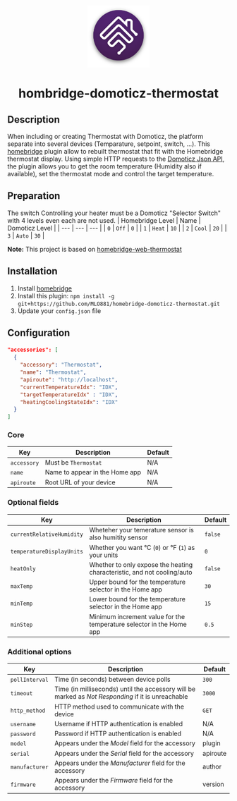 
<p align="center">
  <a href="https://github.com/homebridge/homebridge"><img src="https://raw.githubusercontent.com/homebridge/branding/master/logos/homebridge-color-round-stylized.png" height="140"></a>
</p>

<span align="center">

# hombridge-domoticz-thermostat

</span>

## Description
When including or creating Thermostat with Domoticz, the platform separate into several devices (Temparature, setpoint, switch, ...). This [homebridge](https://github.com/nfarina/homebridge) plugin allow to rebuilt thermostat that fit with the Homebridge thermostat display. Using simple HTTP requests to the [Domoticz Json API](https://www.domoticz.com/wiki/Domoticz_API/JSON_URL's), the plugin allows you to get the room temperature (Humidity also if available), set the thermostat mode and control the target temperature.

## Preparation
The switch Controlling your heater must be a Domoticz "Selector Switch" with 4 levels even each are not used.
| Homebridge Level | Name | Domoticz Level  |
| --- | --- | --- |
| `0` | `Off` | `0` |
| `1` | `Heat` | `10` |
| `2` | `Cool` | `20` |
| `3` | `Auto` | `30` |

**Note:** This project is based on [homebridge-web-thermostat](https://github.com/Tommrodrigues/homebridge-web-thermostat)

## Installation

1. Install [homebridge](https://github.com/nfarina/homebridge#installation-details)
2. Install this plugin: `npm install -g git+https://github.com/MLO881/homebridge-domoticz-thermostat.git`
3. Update your `config.json` file

## Configuration

```json
"accessories": [
  {
    "accessory": "Thermostat",
    "name": "Thermostat",
    "apiroute": "http://localhost",
    "currentTemperatureIdx": "IDX",
    "targetTemperatureIdx" : "IDX",
    "heatingCoolingStateIdx": "IDX"
  }
]
```

### Core
| Key | Description | Default |
| --- | --- | --- |
| `accessory` | Must be `Thermostat` | N/A |
| `name` | Name to appear in the Home app | N/A |
| `apiroute` | Root URL of your device | N/A |

### Optional fields
| Key | Description | Default |
| --- | --- | --- |
| `currentRelativeHumidity` | Wheteher your temerature sensor is also humitity sensor | `false` |
| `temperatureDisplayUnits` | Whether you want °C (`0`) or °F (`1`) as your units | `0` |
| `heatOnly` | Whether to only expose the heating characteristic, and not cooling/auto | `false` |
| `maxTemp` | Upper bound for the temperature selector in the Home app | `30` |
| `minTemp` | Lower bound for the temperature selector in the Home app | `15` |
| `minStep` | Minimum increment value for the temperature selector in the Home app | `0.5` |

### Additional options
| Key | Description | Default |
| --- | --- | --- |
| `pollInterval` | Time (in seconds) between device polls | `300` |
| `timeout` | Time (in milliseconds) until the accessory will be marked as _Not Responding_ if it is unreachable | `3000` |
| `http_method` | HTTP method used to communicate with the device | `GET` |
| `username` | Username if HTTP authentication is enabled | N/A |
| `password` | Password if HTTP authentication is enabled | N/A |
| `model` | Appears under the _Model_ field for the accessory | plugin |
| `serial` | Appears under the _Serial_ field for the accessory | apiroute |
| `manufacturer` | Appears under the _Manufacturer_ field for the accessory | author |
| `firmware` | Appears under the _Firmware_ field for the accessory | version |
